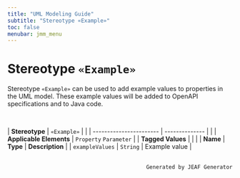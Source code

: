```yaml
---
title: "UML Modeling Guide"
subtitle: "Stereotype «Example»"
toc: false
menubar: jmm_menu
---
```


# Stereotype `«Example»`
Stereotype `«Example»` can be used to add example values to properties in the UML model. These example values will be added to OpenAPI specifications and to Java code.

<br>

| **Stereotype**          | `«Example»` | |
| ----------------------- | -------------- | |
| **Applicable Elements** | `Property` `Parameter`        |
| **Tagged Values**       |                       |                                                                                                                                                                                                          |
| **Name**                | **Type**              | **Description**                                                                                                                                                                                          |
| `exampleValues`   | `String` | Example value |



<br>

<div style="text-align: right"><code>Generated by JEAF Generator</code></div>

    